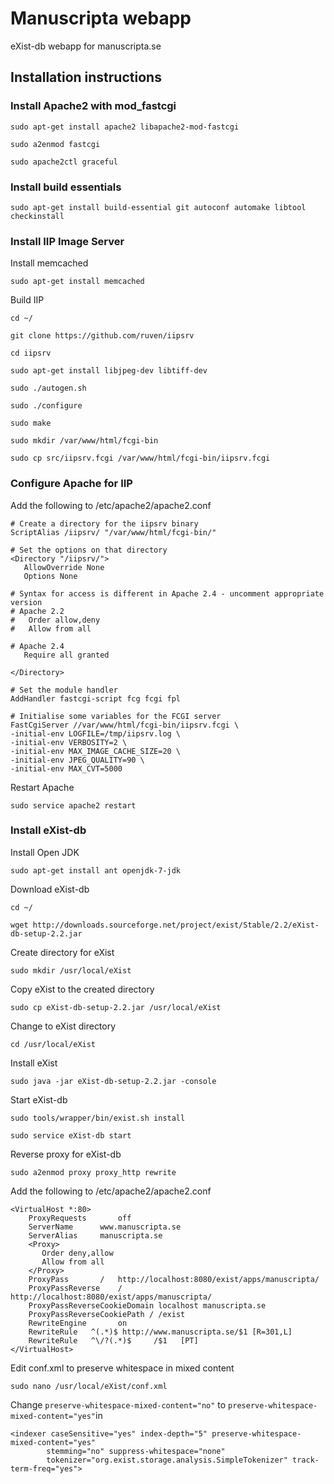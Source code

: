 # Manuscripta webapp
eXist-db webapp for manuscripta.se

## Installation instructions

### Install Apache2 with mod_fastcgi

`sudo apt-get install apache2 libapache2-mod-fastcgi`

`sudo a2enmod fastcgi`

`sudo apache2ctl graceful`

### Install build essentials

`sudo apt-get install build-essential git autoconf automake libtool checkinstall`

### Install IIP Image Server

Install memcached

`sudo apt-get install memcached`

Build IIP

`cd ~/`

`git clone https://github.com/ruven/iipsrv`

`cd iipsrv`

`sudo apt-get install libjpeg-dev libtiff-dev`

`sudo ./autogen.sh`

`sudo ./configure`

`sudo make`

`sudo mkdir /var/www/html/fcgi-bin`

`sudo cp src/iipsrv.fcgi /var/www/html/fcgi-bin/iipsrv.fcgi`

### Configure Apache for IIP

Add the following to /etc/apache2/apache2.conf

```
# Create a directory for the iipsrv binary
ScriptAlias /iipsrv/ "/var/www/html/fcgi-bin/"

# Set the options on that directory
<Directory "/iipsrv/">
   AllowOverride None
   Options None

# Syntax for access is different in Apache 2.4 - uncomment appropriate version
# Apache 2.2
#   Order allow,deny
#   Allow from all

# Apache 2.4
   Require all granted

</Directory>

# Set the module handler
AddHandler fastcgi-script fcg fcgi fpl

# Initialise some variables for the FCGI server
FastCgiServer //var/www/html/fcgi-bin/iipsrv.fcgi \
-initial-env LOGFILE=/tmp/iipsrv.log \
-initial-env VERBOSITY=2 \
-initial-env MAX_IMAGE_CACHE_SIZE=20 \
-initial-env JPEG_QUALITY=90 \
-initial-env MAX_CVT=5000
```

Restart Apache

`sudo service apache2 restart`


### Install eXist-db

Install Open JDK

`sudo apt-get install ant openjdk-7-jdk`

Download eXist-db

`cd ~/`

`wget http://downloads.sourceforge.net/project/exist/Stable/2.2/eXist-db-setup-2.2.jar`

Create directory for eXist

`sudo mkdir /usr/local/eXist`

Copy eXist to the created directory

`sudo cp eXist-db-setup-2.2.jar /usr/local/eXist`

Change to eXist directory

`cd /usr/local/eXist`

Install eXist

`sudo java -jar eXist-db-setup-2.2.jar -console`

Start eXist-db

`sudo tools/wrapper/bin/exist.sh install`

`sudo service eXist-db start`

Reverse proxy for eXist-db

`sudo a2enmod proxy proxy_http rewrite`

Add the following to /etc/apache2/apache2.conf

```
<VirtualHost *:80>
	ProxyRequests       off
	ServerName      www.manuscripta.se
	ServerAlias     manuscripta.se
	<Proxy>
	   Order deny,allow
	   Allow from all
	</Proxy>
	ProxyPass       /   http://localhost:8080/exist/apps/manuscripta/
	ProxyPassReverse    /   http://localhost:8080/exist/apps/manuscripta/
	ProxyPassReverseCookieDomain localhost manuscripta.se
	ProxyPassReverseCookiePath / /exist
	RewriteEngine       on
	RewriteRule   ^(.*)$ http://www.manuscripta.se/$1 [R=301,L]
	RewriteRule   ^\/?(.*)$     /$1   [PT]
</VirtualHost>
```

Edit conf.xml to preserve whitespace in mixed content

`sudo nano /usr/local/eXist/conf.xml`

Change `preserve-whitespace-mixed-content="no"` to `preserve-whitespace-mixed-content="yes"`in
```
<indexer caseSensitive="yes" index-depth="5" preserve-whitespace-mixed-content="yes" 
        stemming="no" suppress-whitespace="none"
        tokenizer="org.exist.storage.analysis.SimpleTokenizer" track-term-freq="yes">
```
